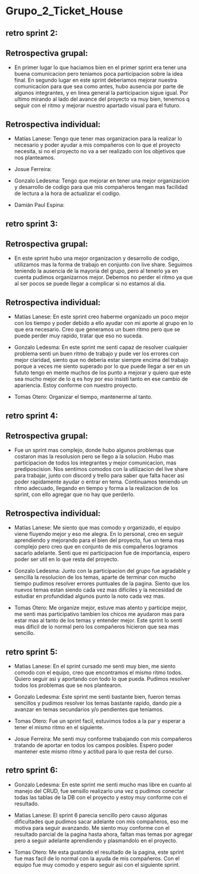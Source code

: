 # Grupo_2_Ticket_House

## retro sprint 2:
## Retrospectiva grupal:
- En primer lugar lo que haciamos bien en el primer sprint era tener una buena comunicacion pero teniamos poca participacion sobre la idea final. En segundo lugar en este sprint deberiamos mejorar nuestra comunicacion para que sea como antes, hubo ausencia por parte de algunos integrantes, y en linea general la participacion sigue igual. Por ultimo mirando al lado del avance del proyecto va muy bien, tenemos q seguir con el ritmo y mejorar nuestro apartado visual para el futuro.

## Retrospectiva individual:

- Matías Lanese: Tengo que tener mas organizacion para la realizar lo necesario y poder ayudar a mis compañeros con lo que el proyecto necesita, si no el proyecto no va a ser realizado con los objetivos que nos planteamos.

- Josue Ferreira: 

- Gonzalo Ledesma: Tengo que mejorar en tener una mejor organizacion y desarrollo de codigo para que mis compañeros tengan mas facilidad de lectura a la hora de actualizar el codigo.

- Damián Paul Espina:


## retro sprint 3:

## Retrospectiva grupal:
- En este sprint hubo una mejor organizacion y desarrollo de codigo, utilizamos mas la forma de trabajo en conjunto con live share. Seguimos teniendo la ausencia de la mayoria del grupo, pero al tenerlo ya en cuenta pudimos organizarnos mejor. Debemos no perder el ritmo ya que al ser pocos se puede llegar a complicar si no estamos al dia.

## Retrospectiva individual:

- Matías Lanese: En este sprint creo haberme organizado un poco mejor con los tiempo y poder debido a ello ayudar con mi aporte al grupo en lo que era necesario. Creo que generamos un buen ritmo pero que se puede perder muy rapido, tratar que eso no suceda.

- Gonzalo Ledesma: En este sprint me senti capaz de resolver cualquier problema senti un buen ritmo de trabajo y pude ver los errores con mejor claridad, siento que no deberia estar siempre encima del trabajo porque a veces me siento superado por lo que puede llegar a ser en un fututo tengo en mente muchos de los punto a mejorar y quiero que este sea mucho mejor de lo q es  hoy por eso insisti tanto en ese cambio de apariencia. Estoy conforme con nuestro proyecto.

- Tomas Otero: Organizar el tiempo, mantenerme al tanto.

## retro sprint 4:

## Retrospectiva grupal:
- Fue un sprint mas complejo, donde hubo algunos problemas que costaron mas la resolusion pero se llego a la solucion. Hubo mas participacion de todos los integrantes y mejor comunicacion, mas prediposcision. Nos sentimos comodos con la utilizacion del live share para trabajar, junto con discord y trello para saber que falta hacer asi poder rapidamente ayudar o entrar en tema. Continuamos teniendo un ritmo adecuado, llegando en tiempo y forma a la realizacion de los sprint, con ello agregar que no hay que perderlo.

## Retrospectiva individual:

- Matías Lanese: Me siento que mas comodo y organizado, el equipo viene fluyendo mejor y eso me alegra. En lo personal, creo en seguir aprendiendo y mejorando para el bien del proyecto, fue un tema mas complejo pero creo que en conjunto de mis compañeros logramos sacarlo adelante. Senti que mi participacion fue de importancia, espero poder ser util en lo que resta del proyecto.

- Gonzalo Ledesma: Junto con la participacion del grupo fue agradable y sencilla la resolucion de los temas, aparte de terminar con mucho tiempo pudimos resolver errores puntuales de la pagina. Siento que los nuevos temas estan siendo cada vez mas dificiles y la necesidad de estudiar en profundidad algunos punto la noto cada vez mas.

- Tomas Otero: Me organize mejor, estuve mas atento y participe mejor, me senti mas participativo tambien los chicos me ayudaron mas para estar mas al tanto de los temas y entender mejor. Este sprint lo senti mas dificil de lo normal pero los compañeros hicieron que sea mas sencillo. 

## retro sprint 5:

- Matias Lanese: En el sprint cursado me senti muy bien, me siento comodo con el equipo, creo que encontramos el mismo ritmo todos. Quiero seguir asi y aportando con todo lo que pueda. Pudimos resolver todos los problemas que se nos plantearon.

- Gonzalo Ledesma: Este sprint me senti bastante bien, fueron temas sencillos y pudimos resolver los temas bastante rapido, dando pie a avanzar en temas secundarios y/o pendientes que teniamos.

- Tomas Otero: Fue un sprint facil, estuvimos todos a la par y esperar a tener el mismo ritmo en el siguiente.

- Josue Ferreira: Me senti muy conforme trabajando con mis compañeros tratando de aportar en todos los campos posibles. Espero poder mantener este mismo ritmo y actitud para lo que resta del curso.


## retro sprint 6:

 - Gonzalo Ledesma: En este sprint me senti mucho mas libre en cuanto al manejo del CRUD, fue sensillo realizarlo una vez q pudimos conectar todas las tablas de la DB con el proyecto y estoy muy conforme con el resultado.

 - Matias Lanese: El sprint 6 parecia sencillo pero causo algunas dificultades que pudimos sacar adelante con mis compañeros, eso me motiva para seguir avanzando. Me siento muy conforme con el resultado parcial de la pagina hasta ahora, faltan mas temas por agregar pero a seguir adelante aprendiendo y plasmandolo en el proyecto.

 - Tomas Otero: Me esta gustando el resultado de la pagina, este sprint fue mas facil de lo normal con la ayuda de mis compañeros. Con el equipo fue muy comodo y espero seguir asi con el siguiente sprint.